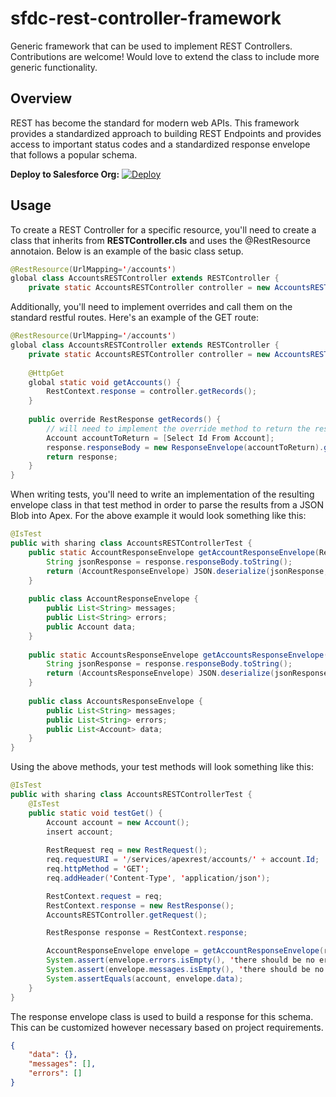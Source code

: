 # sfdc-rest-controller-framework
Generic framework that can be used to implement REST Controllers. Contributions are welcome! Would love to extend the class to include more generic functionality.

## Overview

REST has become the standard for modern web APIs. This framework provides a standardized approach to building REST Endpoints and provides access to important status codes and a standardized response envelope that follows a popular schema.

**Deploy to Salesforce Org:**
[![Deploy](https://raw.githubusercontent.com/afawcett/githubsfdeploy/master/deploy.png)](https://githubsfdeploy.herokuapp.com/?owner=Maxscores&repo=sfdc-rest-controller-framework&ref=master)

## Usage

To create a REST Controller for a specific resource, you'll need to create a class that inherits from **RESTController.cls** and uses the @RestResource annotaion. Below is an example of the basic class setup.
```java
@RestResource(UrlMapping='/accounts')
global class AccountsRESTController extends RESTController {
    private static AccountsRESTController controller = new AccountsRESTController();
```
Additionally, you'll need to implement overrides and call them on the standard restful routes. Here's an example of the GET route:
```java
@RestResource(UrlMapping='/accounts')
global class AccountsRESTController extends RESTController {
    private static AccountsRESTController controller = new AccountsRESTController();
    
    @HttpGet
    global static void getAccounts() {
        RestContext.response = controller.getRecords();
    }
    
    public override RestResponse getRecords() {
        // will need to implement the override method to return the response, something like:
        Account accountToReturn = [Select Id From Account];
        response.responseBody = new ResponseEnvelope(accountToReturn).getBlob();
        return response;
    }
}
```
When writing tests, you'll need to write an implementation of the resulting envelope class in that test method in order to parse the results from a JSON Blob into Apex. For the above example it would look something like this:
```java
@IsTest
public with sharing class AccountsRESTControllerTest {
    public static AccountResponseEnvelope getAccountResponseEnvelope(RestResponse respose) {
        String jsonResponse = response.responseBody.toString();
        return (AccountResponseEnvelope) JSON.deserialize(jsonResponse, AccountResponseEnvelope.class);
    }
    
    public class AccountResponseEnvelope {
        public List<String> messages;
        public List<String> errors;
        public Account data;
    }
    
    public static AccountsResponseEnvelope getAccountsResponseEnvelope(RestResponse respose) {
        String jsonResponse = response.responseBody.toString();
        return (AccountsResponseEnvelope) JSON.deserialize(jsonResponse, AccountsResponseEnvelope.class);
    }
    
    public class AccountsResponseEnvelope {
        public List<String> messages;
        public List<String> errors;
        public List<Account> data;
    }   
}
```

Using the above methods, your test methods will look something like this:
```java
@IsTest
public with sharing class AccountsRESTControllerTest {
    @IsTest
    public static void testGet() {
        Account account = new Account();
        insert account;
        
        RestRequest req = new RestRequest();
        req.requestURI = '/services/apexrest/accounts/' + account.Id;
        req.httpMethod = 'GET';
        req.addHeader('Content-Type', 'application/json');

        RestContext.request = req;
        RestContext.response = new RestResponse();
        AccountsRESTController.getRequest();

        RestResponse response = RestContext.response;

        AccountResponseEnvelope envelope = getAccountResponseEnvelope(response);
        System.assert(envelope.errors.isEmpty(), 'there should be no errors');
        System.assert(envelope.messages.isEmpty(), 'there should be no messages');
        System.assertEquals(account, envelope.data);
    }
}
```
The response envelope class is used to build a response for this schema. This can be customized however necessary based on project requirements.
```json
{
    "data": {},
    "messages": [],
    "errors": []
}
```
